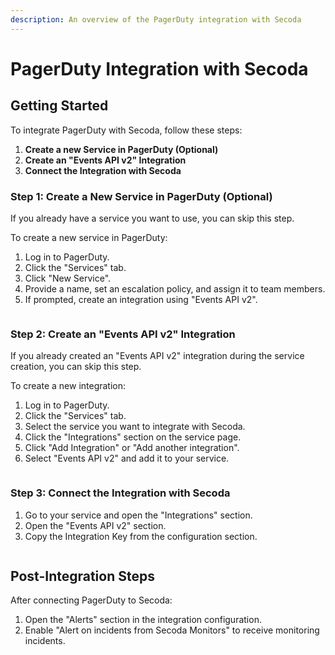 ```yaml
---
description: An overview of the PagerDuty integration with Secoda
---
```


# PagerDuty Integration with Secoda

## Getting Started

To integrate PagerDuty with Secoda, follow these steps:

1. **Create a new Service in PagerDuty (Optional)**
2. **Create an "Events API v2" Integration**
3. **Connect the Integration with Secoda**

### Step 1: Create a New Service in PagerDuty (Optional)

If you already have a service you want to use, you can skip this step.

To create a new service in PagerDuty:

1. Log in to PagerDuty.
2. Click the "Services" tab.
3. Click "New Service".
4. Provide a name, set an escalation policy, and assign it to team members.
5. If prompted, create an integration using "Events API v2".

<figure><img src="https://secoda-public-media-assets.s3.amazonaws.com/9cd18c0f-2508-405e-8861-8933f69a8f7f.png" alt=""><figcaption></figcaption></figure>

### Step 2: Create an "Events API v2" Integration

If you already created an "Events API v2" integration during the service creation, you can skip this step.

To create a new integration:

1. Log in to PagerDuty.
2. Click the "Services" tab.
3. Select the service you want to integrate with Secoda.
4. Click the "Integrations" section on the service page.
5. Click "Add Integration" or "Add another integration".
6. Select "Events API v2" and add it to your service.

<figure><img src="https://secoda-public-media-assets.s3.amazonaws.com/40268254-14af-428e-a9f5-30196a36ce91.png" alt=""><figcaption></figcaption></figure>

### Step 3: Connect the Integration with Secoda

1. Go to your service and open the "Integrations" section.
2. Open the "Events API v2" section.
3. Copy the Integration Key from the configuration section.

<figure><img src="https://secoda-public-media-assets.s3.amazonaws.com/122c813b-0ced-4a0c-a1f1-699cd6535c22.png" alt=""><figcaption></figcaption></figure>

## Post-Integration Steps

After connecting PagerDuty to Secoda:

1. Open the "Alerts" section in the integration configuration.
2. Enable "Alert on incidents from Secoda Monitors" to receive monitoring incidents.





